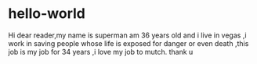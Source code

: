 # hello-world
Hi dear reader,my name is superman am 36 years old and i live in vegas ,i work in saving people whose life is exposed for danger or even death ,this job is my job for 34 years ,i love my job to mutch.
thank u
